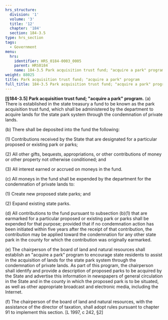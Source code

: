 ```yaml
---
hrs_structure:
  division: '1'
  volume: '3'
  title: '12'
  chapter: '184'
  section: 184-3.5
type: hrs_section
tags:
  - Government
menu:
  hrs:
    identifier: HRS_0184-0003_0005
    parent: HRS0184
    name: 184-3.5 Park acquisition trust fund; "acquire a park" program
weight: 88025
title: Park acquisition trust fund; "acquire a park" program
full_title: 184-3.5 Park acquisition trust fund; "acquire a park" program
---
```

**[§184-3.5]** **Park acquisition trust fund; "acquire a park" program.** (a) There is established in the state treasury a fund to be known as the park acquisition trust fund, which shall be administered by the department to acquire lands for the state park system through the condemnation of private lands.

(b) There shall be deposited into the fund the following:

(1) Contributions received by the State that are designated for a particular proposed or existing park or parks;

(2) All other gifts, bequests, appropriations, or other contributions of money or other property not otherwise conditioned; and

(3) All interest earned or accrued on moneys in the fund.

(c) All moneys in the fund shall be expended by the department for the condemnation of private lands to:

(1) Create new proposed state parks; and

(2) Expand existing state parks.

(d) All contributions to the fund pursuant to subsection (b)(1) that are earmarked for a particular proposed or existing park or parks shall be expended for that purpose; provided that if no condemnation action has been initiated within five years after the receipt of that contribution, the contribution may be applied toward the condemnation for any other state park in the county for which the contribution was originally earmarked.

(e) The chairperson of the board of land and natural resources shall establish an "acquire a park" program to encourage state residents to assist in the acquisition of lands for the state park system through the condemnation of private lands. As part of this program, the chairperson shall identify and provide a description of proposed parks to be acquired by the State and advertise this information in newspapers of general circulation in the State and in the county in which the proposed park is to be situated, as well as other appropriate broadcast and electronic media, including the Internet.

(f) The chairperson of the board of land and natural resources, with the assistance of the director of taxation, shall adopt rules pursuant to chapter 91 to implement this section. [L 1997, c 242, §2]